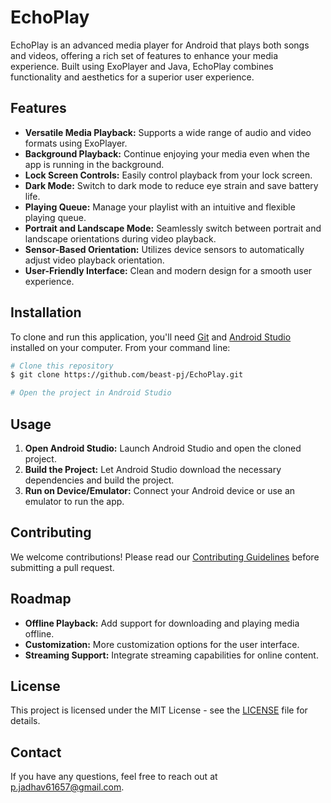 # EchoPlay

EchoPlay is an advanced media player for Android that plays both songs and videos, offering a rich
set of features to enhance your media experience. Built using ExoPlayer and Java, EchoPlay combines
functionality and aesthetics for a superior user experience.

## Features

- **Versatile Media Playback:** Supports a wide range of audio and video formats using ExoPlayer.
- **Background Playback:** Continue enjoying your media even when the app is running in the
  background.
- **Lock Screen Controls:** Easily control playback from your lock screen.
- **Dark Mode:** Switch to dark mode to reduce eye strain and save battery life.
- **Playing Queue:** Manage your playlist with an intuitive and flexible playing queue.
- **Portrait and Landscape Mode:** Seamlessly switch between portrait and landscape orientations
  during video playback.
- **Sensor-Based Orientation:** Utilizes device sensors to automatically adjust video playback
  orientation.
- **User-Friendly Interface:** Clean and modern design for a smooth user experience.

## Installation

To clone and run this application, you'll need [Git](https://git-scm.com) and [Android Studio](https://developer.android.com/studio) installed on your computer. From your command line:

```bash
# Clone this repository
$ git clone https://github.com/beast-pj/EchoPlay.git

# Open the project in Android Studio
```

## Usage

1. **Open Android Studio:** Launch Android Studio and open the cloned project.
2. **Build the Project:** Let Android Studio download the necessary dependencies and build the project.
3. **Run on Device/Emulator:** Connect your Android device or use an emulator to run the app.

## Contributing

We welcome contributions! Please read our [Contributing Guidelines](CONTRIBUTING.md) before submitting a pull request.

## Roadmap

- **Offline Playback:** Add support for downloading and playing media offline.
- **Customization:** More customization options for the user interface.
- **Streaming Support:** Integrate streaming capabilities for online content.

## License

This project is licensed under the MIT License - see the [LICENSE](LICENSE) file for details.

## Contact

If you have any questions, feel free to reach out at p.jadhav61657@gmail.com.
